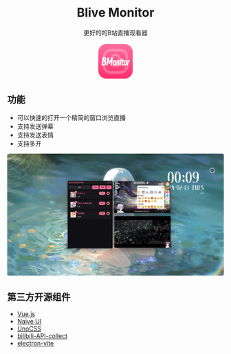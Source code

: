 
<div class="title" align=center>
    <h1>Blive Monitor</h1>
    <div>更好的的B站直播观看器</div>
    <br/>
    <img src="./build/icon.png" alt="icon" width="80">
</div>

## 功能

- 可以快速的打开一个精简的窗口浏览直播
- 支持发送弹幕
- 支持发送表情
- 支持多开

<img src="./readme/preview_2.png" alt="icon" style="border-radius: 4px;">

## 第三方开源组件

- [Vue.js](https://cn.vuejs.org)
- [Naive UI](https://www.naiveui.com/zh-CN/light)
- [UnoCSS](https://unocss.dev/)
- [bilibili-API-collect](https://github.com/SocialSisterYi/bilibili-API-collect)
- [electron-vite](https://github.com/alex8088/electron-vite)
